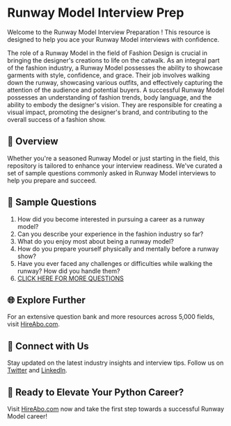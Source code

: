# Runway Model Interview Prep

Welcome to the Runway Model Interview Preparation ! This resource is designed to help you ace your Runway Model interviews with confidence.

The role of a Runway Model in the field of Fashion Design is crucial in bringing the designer's creations to life on the catwalk. As an integral part of the fashion industry, a Runway Model possesses the ability to showcase garments with style, confidence, and grace. Their job involves walking down the runway, showcasing various outfits, and effectively capturing the attention of the audience and potential buyers. A successful Runway Model possesses an understanding of fashion trends, body language, and the ability to embody the designer's vision. They are responsible for creating a visual impact, promoting the designer's brand, and contributing to the overall success of a fashion show.

## 🚀 Overview

Whether you're a seasoned Runway Model or just starting in the field, this repository is tailored to enhance your interview readiness. We've curated a set of sample questions commonly asked in Runway Model interviews to help you prepare and succeed.

## 📝 Sample Questions

1. How did you become interested in pursuing a career as a runway model?
2. Can you describe your experience in the fashion industry so far?
3. What do you enjoy most about being a runway model?
4. How do you prepare yourself physically and mentally before a runway show?
5. Have you ever faced any challenges or difficulties while walking the runway? How did you handle them?
6. [CLICK HERE FOR MORE QUESTIONS](https://hireabo.com/job/6_1_12/Runway%20Model)

## 🌐 Explore Further

For an extensive question bank and more resources across 5,000 fields, visit [HireAbo.com](https://www.hireabo.com).

## 📱 Connect with Us

Stay updated on the latest industry insights and interview tips. Follow us on [Twitter](https://twitter.com/hireabo) and [LinkedIn](https://www.linkedin.com/in/hire-abo-3609972a8/).

## 🚀 Ready to Elevate Your Python Career?

Visit [HireAbo.com](https://www.hireabo.com) now and take the first step towards a successful Runway Model career!